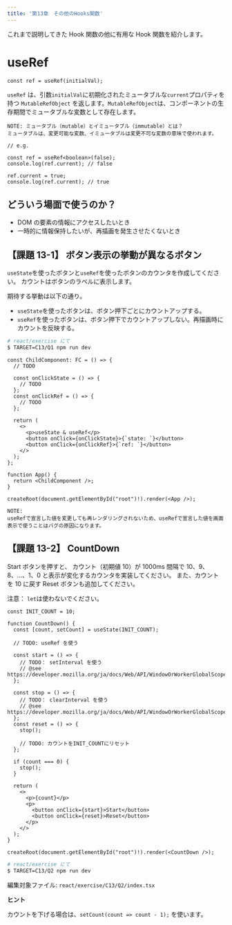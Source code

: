 ```yaml
---
title: '第13章　その他のHooks関数'
---
```


これまで説明してきた Hook 関数の他に有用な Hook 関数を紹介します。

# useRef

```tsx
const ref = useRef(initialVal);
```

`useRef` は、引数`initialVal`に初期化されたミュータブルな`current`プロパティを持つ `MutableRefObject` を返します。`MutableRefObject`は、コンポーネントの生存期間でミュータブルな変数として存在します。

```
NOTE: ミュータブル（mutable）とイミュータブル（immutable）とは？
ミュータブルは、変更可能な変数、イミュータブルは変更不可な変数の意味で使われます。
```

```tsx
// e.g.

const ref = useRef<boolean>(false);
console.log(ref.current); // false

ref.current = true;
console.log(ref.current); // true
```

## どういう場面で使うのか？

- DOM の要素の情報にアクセスしたいとき
- 一時的に情報保持したいが、再描画を発生させたくないとき

## 【課題 13-1】 ボタン表示の挙動が異なるボタン

`useState`を使ったボタンと`useRef`を使ったボタンのカウンタを作成してください。
カウントはボタンのラベルに表示します。

期待する挙動は以下の通り。

- `useState`を使ったボタンは、ボタン押下ごとにカウントアップする。
- `useRef`を使ったボタンは、ボタン押下でカウントアップしない。再描画時にカウントを反映する。

```bash
# react/exercise にて
$ TARGET=C13/Q1 npm run dev
```

```tsx
const ChildComponent: FC = () => {
  // TODO

  const onClickState = () => {
    // TODO
  };
  const onClickRef = () => {
    // TODO
  };

  return (
    <>
      <p>useState & useRef</p>
      <button onClick={onClickState}>{`state: `}</button>
      <button onClick={onClickRef}>{`ref: `}</button>
    </>
  );
};

function App() {
  return <ChildComponent />;
}

createRoot(document.getElementById("root")!).render(<App />);
```

```
NOTE:
useRefで宣言した値を変更しても再レンダリングされないため、useRefで宣言した値を画面表示で使うことはバグの原因になります。
```

## 【課題 13-2】 CountDown

Start ボタンを押すと、
カウント（初期値 10）が 1000ms 間隔で 10、9、8、...、1、0 と表示が変化するカウンタを実装してください。
また、カウントを 10 に戻す Reset ボタンも追加してください。

注意： `let`は使わないでください。

```tsx
const INIT_COUNT = 10;

function CountDown() {
  const [count, setCount] = useState(INIT_COUNT);

  // TODO: useRef を使う

  const start = () => {
    // TODO： setInterval を使う
    // @see https://developer.mozilla.org/ja/docs/Web/API/WindowOrWorkerGlobalScope/setInterval
  };

  const stop = () => {
    // TODO： clearInterval を使う
    // @see https://developer.mozilla.org/ja/docs/Web/API/WindowOrWorkerGlobalScope/clearInterval
  };
  const reset = () => {
    stop();

    // TODO: カウントをINIT_COUNTにリセット
  };

  if (count === 0) {
    stop();
  }

  return (
    <>
      <p>{count}</p>
      <p>
        <button onClick={start}>Start</button>
        <button onClick={reset}>Reset</button>
      </p>
    </>
  );
}

createRoot(document.getElementById("root")!).render(<CountDown />);
```

```bash
# react/exercise にて
$ TARGET=C13/Q2 npm run dev
```

編集対象ファイル: `react/exercise/C13/Q2/index.tsx`

**ヒント**

カウントを下げる場合は、`setCount(count => count - 1);` を使います。
